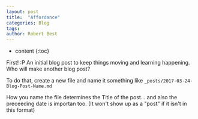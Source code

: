 ```yaml
---
layout: post
title:  "Affordance"
categories: Blog
tags:  
author: Robert Best
---
```


* content
{:toc}

First! :P An initial blog post to keep things moving and learning happening. Who will make another blog post?

To do that, create a new file and name it something like `_posts/2017-03-24-Blog-Post-Name.md`

How you name the file determines the Title of the post... and also the preceeding date is importan too. (It won't show up as a "post" if it isn't in this format)
